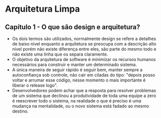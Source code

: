 # Arquitetura Limpa


## Capítulo 1 - O que são design e arquitetura?

- Os dois termos são utilizados, normalmente design se refere a detalhes de baixo nível enquanto a arquitetura se preocupa com a descrição alto nível porém não existe diferença entre eles, são parte do mesmo todo e não existe uma linha que os separa claramente.
- O objetivo da arquitetura de software é minimizar os recursos humanos necessários para construir e manter um determinado sistema.
- A única maneira de seguir rápido é seguir bem, manter sempre a autoconfiança sob controle, não cair em ciladas do tipo: "depois posso voltar e arrumar esse código, nesse momento o mais importante é liberar o release logo".
- Desenvolvedores podem achar que a resposta para resolver problemas de um sistema que declinou a produtividade de toda uma equipe a zero é reescrever todo o sistema, na realidade o que é preciso é uma mudança na mentalidade, ou o novo sistema está fadado ao mesmo destino.
